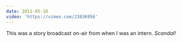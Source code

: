 ```yaml
---
date: 2011-05-16
video: 'https://vimeo.com/23836956'
---
```


This was a story broadcast on-air from when I was an intern. _Scandal!_
